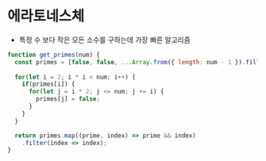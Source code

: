 # 에라토네스체
- 특정 수 보다 작은 모든 소수를 구하는데 가장 빠른 알고리즘

```javascript
function get_primes(num) {
  const primes = [false, false, ...Array.from({ length: num - 1 }).fill(true)];
  
  for(let i = 2; i * i < num; i++) {
    if(primes[i]) {
      for(let j = i * 2; j <= num; j += i) {
        primes[j] = false;
      }
    }
  }

  return primes.map((prime, index) => prime && index)
    .filter(index => index);
}
```